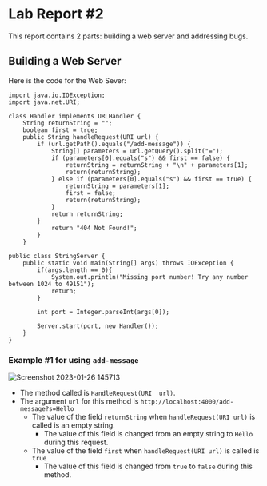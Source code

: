 # Lab Report #2
This report contains 2 parts: building a web server and addressing bugs.
## Building a Web Server
Here is the code for the Web Sever:
	
    
    import java.io.IOException;
    import java.net.URI;
    
    class Handler implements URLHandler {
        String returnString = "";
        boolean first = true;
        public String handleRequest(URI url) {
            if (url.getPath().equals("/add-message")) {
                String[] parameters = url.getQuery().split("=");
                if (parameters[0].equals("s") && first == false) {
                    returnString = returnString + "\n" + parameters[1];
                    return(returnString);
                } else if (parameters[0].equals("s") && first == true) {
                    returnString = parameters[1];
                    first = false;
                    return(returnString);
                }
                return returnString;
            }
                return "404 Not Found!";
            }
        }
    
    public class StringServer {
        public static void main(String[] args) throws IOException {
            if(args.length == 0){
                System.out.println("Missing port number! Try any number between 1024 to 49151");
                return;
            }
    
            int port = Integer.parseInt(args[0]);
    
            Server.start(port, new Handler());
        }
    }


### Example #1 for using `add-message`
![Screenshot 2023-01-26 145713](https://user-images.githubusercontent.com/56090826/214969456-5208427c-56e6-4968-98e3-a4ee40c9c46b.png)

 - The method called is `HandleRequest(URI  url)`.
 - The argument `url` for this method is `http://localhost:4000/add-message?s=Hello`
	 - The value of the field `returnString` when `handleRequest(URI url)` is called is an empty string.
		 - The value of this field is changed from an empty string to `Hello` during this request.
	 - The value of the field `first` when `handleRequest(URI url)` is called is `true`
		 - The value of this field is changed from `true` to `false` during this method.
